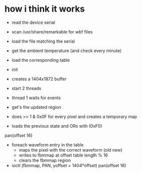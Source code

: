 # how i think it works


* read the device serial
* scan /usr/share/remarkable for wbf files
* load the file matching the serial

* get the ambient temperature (and check every minute)
* load the corresponding table


* init
* creates a 1404x1872 buffer


* start 2 threads
* thread 1 waits for events
* get's the updated region
* does >> 1 & 0x0F for every pixel and creates a temporary map
* loads the previous state and ORs with (0xF0)  


pan(offset 16)
* foreach waveform entry in the table  
    * maps the pixel with the correct waveform (old new)
    * writes to fbmmap at offset table length % 16
    * clears the fbmmap region
* ioctl (fbmmap, PAN, yoffset + 1404*offset)
pan(offset 16)






